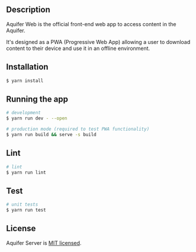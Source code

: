 ## Description

Aquifer Web is the official front-end web app to access content in the Aquifer.

It's designed as a PWA (Progressive Web App) allowing a user to download
content to their device and use it in an offline environment.

## Installation

```bash
$ yarn install
```

## Running the app

```bash
# development
$ yarn run dev - --open

# production mode (required to test PWA functionality)
$ yarn run build && serve -s build
```

## Lint

```bash
# lint
$ yarn run lint
```

## Test

```bash
# unit tests
$ yarn run test
```

## License

Aquifer Server is [MIT licensed](LICENSE).
